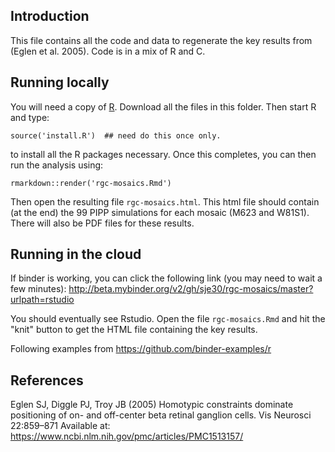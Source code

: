 ## Introduction

This file contains all the code and data to regenerate the key results
from (Eglen et al. 2005).  Code is in a mix of R and C.


## Running locally

You will need a copy of [R](http://www.r-project.org).  Download all
the files in this folder.  Then start R and type:

```
source('install.R')  ## need do this once only.
```

to install all the R packages necessary.  Once this completes, you can
then run the analysis using:

```
rmarkdown::render('rgc-mosaics.Rmd')
```

Then open the resulting file `rgc-mosaics.html`.  This html file
should contain (at the end) the 99 PIPP simulations for each mosaic
(M623 and W81S1).  There will also be PDF files for these results.

## Running in the cloud

If binder is working, you can click the following link (you may need
to wait a few minutes):
<http://beta.mybinder.org/v2/gh/sje30/rgc-mosaics/master?urlpath=rstudio>

You should eventually see Rstudio.  Open the file `rgc-mosaics.Rmd`
and hit the "knit" button to get the HTML file containing the key results.

Following examples from <https://github.com/binder-examples/r>



## References

Eglen SJ, Diggle PJ, Troy JB (2005) Homotypic constraints dominate
positioning of on- and off-center beta retinal ganglion cells. Vis
Neurosci 22:859–871 Available at:
<https://www.ncbi.nlm.nih.gov/pmc/articles/PMC1513157/>

